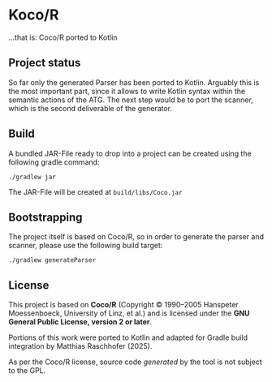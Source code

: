 # Koco/R

...that is: Coco/R ported to Kotlin

## Project status

So far only the generated Parser has been ported to Kotlin. Arguably this is the most important part, since it allows
to write Kotlin syntax within the semantic actions of the ATG. The next step would be to port the scanner, which is the
second deliverable of the generator.

## Build

A bundled JAR-File ready to drop into a project can be created using the following gradle command:

```
./gradlew jar
```

The JAR-File will be created at `build/libs/Coco.jar`

## Bootstrapping

The project itself is based on Coco/R, so in order to generate the parser and scanner, please use the following build
target:

```
./gradlew generateParser
```

## License

This project is based on **Coco/R** (Copyright © 1990–2005 Hanspeter
Moessenboeck, University of Linz, et al.) and is licensed under the
**GNU General Public License, version 2 or later**.

Portions of this work were ported to Kotlin and adapted for Gradle
build integration by Matthias Raschhofer (2025).

As per the Coco/R license, source code *generated* by the tool is
not subject to the GPL.
